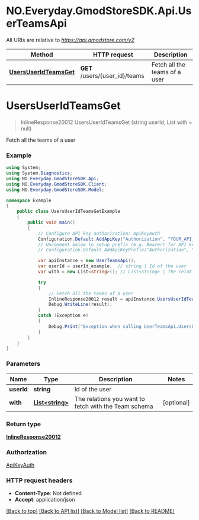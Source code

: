 # NO.Everyday.GmodStoreSDK.Api.UserTeamsApi

All URIs are relative to *https://api.gmodstore.com/v2*

Method | HTTP request | Description
------------- | ------------- | -------------
[**UsersUserIdTeamsGet**](UserTeamsApi.md#usersuseridteamsget) | **GET** /users/{user_id}/teams | Fetch all the teams of a user

<a name="usersuseridteamsget"></a>
# **UsersUserIdTeamsGet**
> InlineResponse20012 UsersUserIdTeamsGet (string userId, List<string> with = null)

Fetch all the teams of a user

### Example
```csharp
using System;
using System.Diagnostics;
using NO.Everyday.GmodStoreSDK.Api;
using NO.Everyday.GmodStoreSDK.Client;
using NO.Everyday.GmodStoreSDK.Model;

namespace Example
{
    public class UsersUserIdTeamsGetExample
    {
        public void main()
        {
            // Configure API key authorization: ApiKeyAuth
            Configuration.Default.AddApiKey("Authorization", "YOUR_API_KEY");
            // Uncomment below to setup prefix (e.g. Bearer) for API key, if needed
            // Configuration.Default.AddApiKeyPrefix("Authorization", "Bearer");

            var apiInstance = new UserTeamsApi();
            var userId = userId_example;  // string | Id of the user
            var with = new List<string>(); // List<string> | The relations you want to fetch with the Team schema (optional) 

            try
            {
                // Fetch all the teams of a user
                InlineResponse20012 result = apiInstance.UsersUserIdTeamsGet(userId, with);
                Debug.WriteLine(result);
            }
            catch (Exception e)
            {
                Debug.Print("Exception when calling UserTeamsApi.UsersUserIdTeamsGet: " + e.Message );
            }
        }
    }
}
```

### Parameters

Name | Type | Description  | Notes
------------- | ------------- | ------------- | -------------
 **userId** | **string**| Id of the user | 
 **with** | [**List&lt;string&gt;**](string.md)| The relations you want to fetch with the Team schema | [optional] 

### Return type

[**InlineResponse20012**](InlineResponse20012.md)

### Authorization

[ApiKeyAuth](../README.md#ApiKeyAuth)

### HTTP request headers

 - **Content-Type**: Not defined
 - **Accept**: application/json

[[Back to top]](#) [[Back to API list]](../README.md#documentation-for-api-endpoints) [[Back to Model list]](../README.md#documentation-for-models) [[Back to README]](../README.md)
